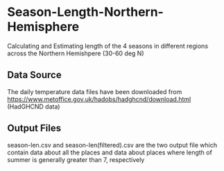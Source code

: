 # Season-Length-Northern-Hemisphere
 Calculating and Estimating length of the 4 seasons in different regions across the Northern Hemishpere (30-60 deg N)

## Data Source
The daily temperature data files have been downloaded from https://www.metoffice.gov.uk/hadobs/hadghcnd/download.html (HadGHCND data)

## Output Files
season-len.csv and season-len(filtered).csv are the two output file which contain data about all the places and data about places where length of summer is generally greater than 7, respectively
